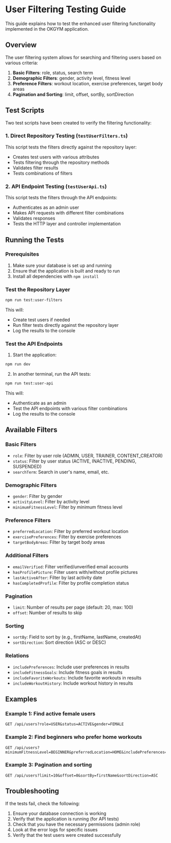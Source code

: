 # User Filtering Testing Guide

This guide explains how to test the enhanced user filtering functionality implemented in the OKGYM application.

## Overview

The user filtering system allows for searching and filtering users based on various criteria:

1. **Basic Filters**: role, status, search term
2. **Demographic Filters**: gender, activity level, fitness level
3. **Preference Filters**: workout location, exercise preferences, target body areas
4. **Pagination and Sorting**: limit, offset, sortBy, sortDirection

## Test Scripts

Two test scripts have been created to verify the filtering functionality:

### 1. Direct Repository Testing (`testUserFilters.ts`)

This script tests the filters directly against the repository layer:

- Creates test users with various attributes
- Tests filtering through the repository methods
- Validates filter results
- Tests combinations of filters

### 2. API Endpoint Testing (`testUserApi.ts`)

This script tests the filters through the API endpoints:

- Authenticates as an admin user
- Makes API requests with different filter combinations
- Validates responses
- Tests the HTTP layer and controller implementation

## Running the Tests

### Prerequisites

1. Make sure your database is set up and running
2. Ensure that the application is built and ready to run
3. Install all dependencies with `npm install`

### Test the Repository Layer

```bash
npm run test:user-filters
```

This will:
- Create test users if needed
- Run filter tests directly against the repository layer
- Log the results to the console

### Test the API Endpoints

1. Start the application:
```bash
npm run dev
```

2. In another terminal, run the API tests:
```bash
npm run test:user-api
```

This will:
- Authenticate as an admin
- Test the API endpoints with various filter combinations
- Log the results to the console

## Available Filters

### Basic Filters
- `role`: Filter by user role (ADMIN, USER, TRAINER, CONTENT_CREATOR)
- `status`: Filter by user status (ACTIVE, INACTIVE, PENDING, SUSPENDED)
- `searchTerm`: Search in user's name, email, etc.

### Demographic Filters
- `gender`: Filter by gender
- `activityLevel`: Filter by activity level
- `minimumFitnessLevel`: Filter by minimum fitness level

### Preference Filters
- `preferredLocation`: Filter by preferred workout location
- `exercisePreferences`: Filter by exercise preferences
- `targetBodyAreas`: Filter by target body areas

### Additional Filters
- `emailVerified`: Filter verified/unverified email accounts
- `hasProfilePicture`: Filter users with/without profile pictures
- `lastActiveAfter`: Filter by last activity date
- `hasCompletedProfile`: Filter by profile completion status

### Pagination
- `limit`: Number of results per page (default: 20, max: 100)
- `offset`: Number of results to skip

### Sorting
- `sortBy`: Field to sort by (e.g., firstName, lastName, createdAt)
- `sortDirection`: Sort direction (ASC or DESC)

### Relations
- `includePreferences`: Include user preferences in results
- `includeFitnessGoals`: Include fitness goals in results
- `includeFavoriteWorkouts`: Include favorite workouts in results
- `includeWorkoutHistory`: Include workout history in results

## Examples

### Example 1: Find active female users
```
GET /api/users?role=USER&status=ACTIVE&gender=FEMALE
```

### Example 2: Find beginners who prefer home workouts
```
GET /api/users?minimumFitnessLevel=BEGINNER&preferredLocation=HOME&includePreferences=true
```

### Example 3: Pagination and sorting
```
GET /api/users?limit=10&offset=0&sortBy=firstName&sortDirection=ASC
```

## Troubleshooting

If the tests fail, check the following:

1. Ensure your database connection is working
2. Verify that the application is running (for API tests)
3. Check that you have the necessary permissions (admin role)
4. Look at the error logs for specific issues
5. Verify that the test users were created successfully 
